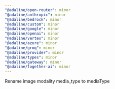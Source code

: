 ```yaml
---
"@adaline/open-router": minor
"@adaline/anthropic": minor
"@adaline/bedrock": minor
"@adaline/custom": minor
"@adaline/google": minor
"@adaline/openai": minor
"@adaline/vertex": minor
"@adaline/azure": minor
"@adaline/groq": minor
"@adaline/provider": minor
"@adaline/types": minor
"@adaline/gateway": minor
"@adaline/together-ai": minor
---
```


Rename image modality media_type to mediaType
